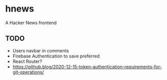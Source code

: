 # hnews
A Hacker News frontend

## TODO
- Users navbar in comments
- Firebase Authentication to save preferred
- React Router?
- https://github.blog/2020-12-15-token-authentication-requirements-for-git-operations/